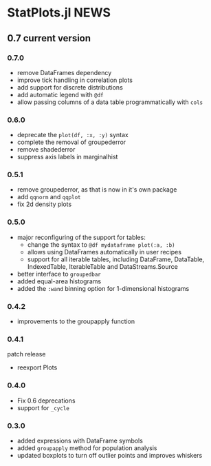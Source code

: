 
# StatPlots.jl NEWS

## 0.7 current version

### 0.7.0
- remove DataFrames dependency
- improve tick handling in correlation plots
- add support for discrete distributions
- add automatic legend with `@df`
- allow passing columns of a data table programmatically with `cols`

### 0.6.0
- deprecate the `plot(df, :x, :y)` syntax
- complete the removal of groupederror
- remove shadederror
- suppress axis labels in marginalhist

### 0.5.1
- remove groupederror, as that is now in it's own package
- add `qqnorm` and `qqplot`
- fix 2d density plots

### 0.5.0
- major reconfiguring of the support for tables:
    - change the syntax to `@df mydataframe plot(:a, :b)`
    - allows using DataFrames automatically in user recipes
    - support for all iterable tables, including DataFrame, DataTable, IndexedTable, IterableTable and DataStreams.Source
- better interface to `groupedbar`
- added equal-area histograms
- added the `:wand` binning option for 1-dimensional histograms

### 0.4.2
- improvements to the groupapply function

### 0.4.1
patch release
- reexport Plots

### 0.4.0
- Fix 0.6 deprecations
- support for `_cycle`

### 0.3.0
- added expressions with DataFrame symbols
- added `groupapply` method for population analysis
- updated boxplots to turn off outlier points and improves whiskers
